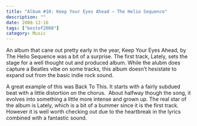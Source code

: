 ```yaml
---
title: "Album #10: Keep Your Eyes Ahead – The Helio Sequence"
description: ""
date: 2008-12-16
tags: ["bestof2008"]
category: Music
---
```



<p>An album that cane out pretty early in the year, Keep Your Eyes Ahead, by The Helio Sequence was a bit of a surprise. The first track, Lately, sets the stage for a well thought out and produced album. While the alubm does capture a Beatles vibe on some tracks, this album doesn’t hesistate to expand out from the basic indie rock sound.</p>

<p>A great example of this was Back To This. It starts with a fairly subdued beat with a little distortion on the chorus.&nbsp; About halfway though the song, it evolves into something a little more intense and grown up. The real star of the album is Lately, which is a bit of a bummer since it is the first track.&nbsp; However it is well worth checking out due to the heartbreak in the lyrics combined with a fantastic sound.</p>

